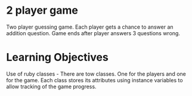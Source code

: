 # 2 player game

Two player guessing game. Each player gets a chance to answer an addition question. Game ends after player answers 3 questions wrong.

# Learning Objectives

Use of ruby classes - There are tow classes. One for the players and one for the game. Each class stores its attributes using instance variables to allow tracking of the game progress.
